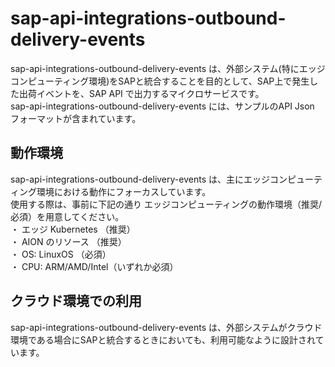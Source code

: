 # sap-api-integrations-outbound-delivery-events  
sap-api-integrations-outbound-delivery-events は、外部システム(特にエッジコンピューティング環境)をSAPと統合することを目的として、SAP上で発生した出荷イベントを、SAP API で出力するマイクロサービスです。  
sap-api-integrations-outbound-delivery-events には、サンプルのAPI Json フォーマットが含まれています。  

## 動作環境
sap-api-integrations-outbound-delivery-events は、主にエッジコンピューティング環境における動作にフォーカスしています。  
使用する際は、事前に下記の通り エッジコンピューティングの動作環境（推奨/必須）を用意してください。  
・ エッジ Kubernetes  （推奨）  
・ AION のリソース  （推奨）  
・ OS: LinuxOS （必須）  
・ CPU: ARM/AMD/Intel（いずれか必須）  

## クラウド環境での利用
sap-api-integrations-outbound-delivery-events は、外部システムがクラウド環境である場合にSAPと統合するときにおいても、利用可能なように設計されています。    
